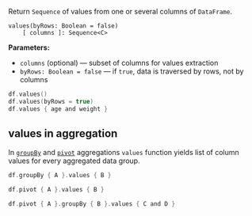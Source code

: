 [//]: # (title: values)

<!---IMPORT org.jetbrains.kotlinx.dataframe.samples.api.Access-->

Return `Sequence` of values from one or several columns of `DataFrame`.

```
values(byRows: Boolean = false) 
    [ columns ]: Sequence<C>
```

**Parameters:**
* `columns` (optional) — subset of columns for values extraction
* `byRows: Boolean = false` — if `true`, data is traversed by rows, not by columns

<!---FUN values-->

```kotlin
df.values()
df.values(byRows = true)
df.values { age and weight }
```

<!---END-->

## values in aggregation

In [`groupBy`](groupBy.md#aggregation) and [`pivot`](pivot.md#aggregation) aggregations `values` function yields list of column values for every aggregated data group. 

```kotlin
df.groupBy { A }.values { B }

df.pivot { A }.values { B }

df.pivot { A }.groupBy { B }.values { C and D }
```
